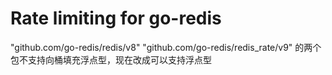 # Rate limiting for go-redis

"github.com/go-redis/redis/v8"
"github.com/go-redis/redis_rate/v9"
的两个包不支持向桶填充浮点型，现在改成可以支持浮点型